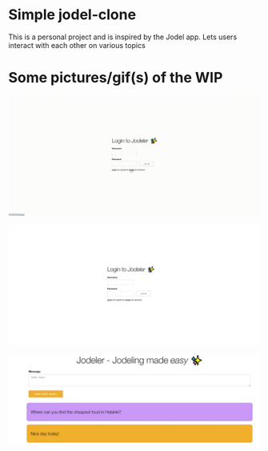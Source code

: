 # Simple jodel-clone

This is a personal project and is inspired by the Jodel app. Lets users interact with each other on various topics

# Some pictures/gif(s) of the WIP

![GIF of account creation](./docs/jodelercreate.gif)

![Image of the login screen](./docs/wip1.JPG)

![Image of the jodels (wip)](./docs/wip2.JPG)
